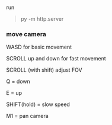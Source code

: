 run
> py -m http.server 

### move camera
WASD for basic movement

SCROLL up and down for fast movement

SCROLL (with shift) adjust FOV

Q = down

E = up

SHIFT(hold) = slow speed

M1 = pan camera
